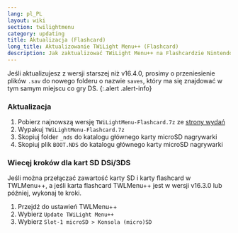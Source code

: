 ```yaml
---
lang: pl_PL
layout: wiki
section: twilightmenu
category: updating
title: Aktualizacja (Flashcard)
long_title: Aktualizowanie TWiLight Menu++ (Flashcard)
description: Jak zaktualizować TWiLight Menu++ na Flashcardzie Nintendo DS
---
```


Jeśli aktualizujesz z wersji starszej niż v16.4.0, prosimy o przeniesienie plików `.sav` do nowego folderu o nazwie `saves`, który ma się znajdować w tym samym miejscu co gry DS.
{:.alert .alert-info}

### Aktualizacja
1. Pobierz najnowszą wersję `TWiLightMenu-Flashcard.7z` ze [strony wydań](https://github.com/DS-Homebrew/TWiLightMenu/releases)
1. Wypakuj `TWiLightMenu-Flashcard.7z`
1. Skopiuj folder `_nds` do katalogu głównego karty microSD nagrywarki
1. Skopiuj plik `BOOT.NDS` do katalogu głównego karty microSD nagrywarki

### Wiecęj kroków dla kart SD DSi/3DS

Jeśli można przełączać zawartość karty SD i karty flashcard w TWLMenu++, a jeśli karta flashcard TWLMenu++ jest w wersji v16.3.0 lub później, wykonaj te kroki.

1. Przejdź do ustawień TWLMenu++
1. Wybierz `Update TWiLight Menu++`
1. Wybierz `Slot-1 microSD > Konsola (micro)SD`
